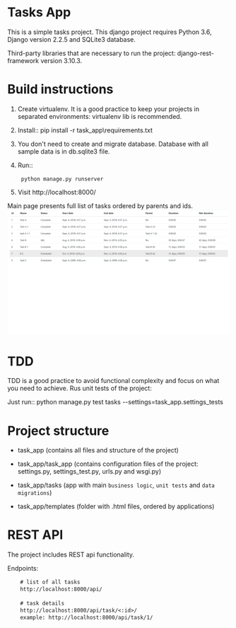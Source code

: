 # Tasks App

This is a simple tasks project.
This django  project requires Python 3.6, Django version 2.2.5 and SQLite3 database.

Third-party libraries that are necessary to run the project: django-rest-framework version 3.10.3.

Build instructions
==================

1) Create virtualenv. It is a good practice to keep your projects in separated environments: virtualenv lib is recommended.

2) Install::
        pip install -r task_app\requirements.txt

3) You don't need to create and migrate database. Database with all sample data is in db.sqlite3 file.

4) Run::

        python manage.py runserver

5) Visit http://localhost:8000/

Main page presents full list of tasks ordered by parents and ids.
![main page](https://github.com/moniq/simple-tasks-app/blob/master/static/img/main_page.png)




TDD
====

TDD is a good practice to avoid functional complexity  and focus on what you need to achieve.
Rus unit tests of the project:

Just run::
        python manage.py test tasks --settings=task_app.settings_tests



Project structure
====================

- task_app (contains all files and structure of the project)

- task_app/task_app (contains configuration files of the project: settings.py, settings_test.py, urls.py and wsgi.py)

- task_app/tasks (app with main ``business logic``, ``unit tests`` and ``data migrations``)

- task_app/templates (folder with .html files, ordered by applications)


REST API
===========

The project includes REST api functionality.

Endpoints:

        # list of all tasks
        http://localhost:8000/api/

        # task details
        http://localhost:8000/api/task/<:id>/
        example: http://localhost:8000/api/task/1/
